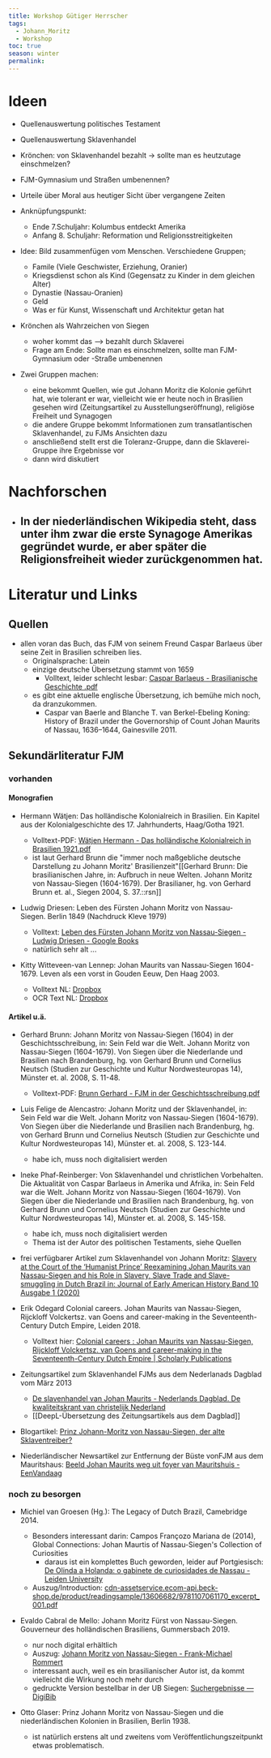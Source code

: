 ```yaml
---
title: Workshop Gütiger Herrscher
tags:
  - Johann_Moritz
  - Workshop
toc: true
season: winter
permalink:
---
```

# Ideen

-  Quellenauswertung politisches Testament 

- Quellenauswertung Sklavenhandel 

- Krönchen: von Sklavenhandel bezahlt -> sollte man es heutzutage einschmelzen?

- FJM-Gymnasium und Straßen umbenennen?

- Urteile über Moral aus heutiger Sicht über vergangene Zeiten

- Anknüpfungspunkt:
	- Ende 7.Schuljahr: Kolumbus entdeckt Amerika 
	- Anfang 8. Schuljahr: Reformation und Religionsstreitigkeiten 

- Idee: Bild zusammenfügen vom Menschen. Verschiedene Gruppen;
	- Famile (Viele Geschwister, Erziehung, Oranier)
	- Kriegsdienst schon als Kind (Gegensatz zu Kinder in dem gleichen Alter)
	- Dynastie (Nassau-Oranien)
	- Geld 
	- Was er für Kunst, Wissenschaft und Architektur getan hat

- Krönchen als Wahrzeichen von Siegen 
	- woher kommt das --> bezahlt durch Sklaverei 
	- Frage am Ende: Sollte man es einschmelzen, sollte man FJM-Gymnasium oder -Straße umbenennen 

- Zwei Gruppen machen:
	- eine bekommt Quellen, wie gut Johann Moritz die Kolonie geführt hat, wie tolerant er war, vielleicht wie er heute noch in Brasilien gesehen wird (Zeitungsartikel zu Ausstellungseröffnung), religiöse Freiheit und Synagogen
	- die andere Gruppe bekommt Informationen zum transatlantischen Sklavenhandel, zu FJMs Ansichten dazu
	- anschließend stellt erst die Toleranz-Gruppe, dann die Sklaverei-Gruppe ihre Ergebnisse vor 
	- dann wird diskutiert


# Nachforschen

-  In der niederländischen Wikipedia steht, dass unter ihm zwar die erste Synagoge Amerikas gegründet wurde, er aber später die Religionsfreiheit wieder zurückgenommen hat.
	- 

# Literatur und Links

## Quellen 

- allen voran das Buch, das FJM von seinem Freund Caspar Barlaeus über seine Zeit in Brasilien schreiben lies.
	- Originalsprache: Latein 
	- einzige deutsche Übersetzung stammt von 1659
		- Volltext, leider schlecht lesbar: [Caspar Barlaeus - Brasilianische Geschichte .pdf](https://www.dropbox.com/scl/fi/017y3u7i3jekzrqjkwry9/Caspar-Barlaeus-Brasilianische-Geschichte.pdf?rlkey=6wjjeiqhc52m5vkb5i9d079we&dl=0)
	- es gibt eine aktuelle englische Übersetzung, ich bemühe mich noch, da dranzukommen.
		- Caspar van Baerle and Blanche T. van Berkel-Ebeling Koning: History of Brazil under the Governorship of Count Johan Maurits of Nassau, 1636–1644, Gainesville 2011.

## Sekundärliteratur FJM

### vorhanden

#### Monografien


-  Hermann Wätjen: Das holländische Kolonialreich in Brasilien. Ein Kapitel aus der Kolonialgeschichte des 17. Jahrhunderts, Haag/Gotha 1921.
	- Volltext-PDF: [Wätjen Hermann - Das holländische Kolonialreich in Brasilien 1921.pdf](https://www.dropbox.com/scl/fi/5onbkbjckfd6on2t2hc2r/W-tjen-Hermann-Das-holl-ndische-Kolonialreich-in-Brasilien-1921.pdf?rlkey=11zshr44ae6403psnvyqdicp7&dl=0)
	- ist laut Gerhard Brunn die "immer noch maßgebliche deutsche Darstellung zu Johann Moritz' Brasilienzeit"[[Gerhard Brunn: Die brasilianischen Jahre, in: Aufbruch in neue Welten. Johann Moritz von Nassau-Siegen (1604-1679). Der Brasilianer, hg. von Gerhard Brunn et. al., Siegen 2004, S. 37.::rsn]]


- Ludwig Driesen: Leben des Fürsten Johann Moritz von Nassau-Siegen. Berlin 1849 (Nachdruck Kleve 1979)
	- Volltext: [Leben des Fürsten Johann Moritz von Nassau-Siegen - Ludwig Driesen - Google Books](https://books.google.de/books?id=YE4EAAAAQAAJ&printsec=frontcover#v=onepage&q&f=false)
	- natürlich sehr alt ...


- Kitty Witteveen-van Lennep: Johan Maurits van Nassau-Siegen 1604-1679. Leven als een vorst in Gouden Eeuw, Den Haag 2003.
	- Volltext NL: [Dropbox](https://www.dropbox.com/scl/fi/4uf47sn1ud2jioife62lo/Wittenern-van-Lennep-Kitty-Leven-als-ein-vorst-in-de-Gouden-Eeuw-Brazili.pdf?rlkey=xwn9jmdvc33p0l8npjqnw7tt0&dl=0)
	- OCR Text NL: [Dropbox](https://www.dropbox.com/scl/fi/es9aw14u97t32mzpy9nku/Wittenern-van-Lennep-Kitty-Leven-als-ein-vorst-in-de-Gouden-Eeuw-Brazili-Text-Niederl-ndisch.txt?rlkey=5k6rzlqhaxeer3ig2ksy5kmoa&dl=0)
#### Artikel u.ä.

 - Gerhard Brunn: Johann Moritz von Nassau-Siegen (1604) in der Geschichtsschreibung, in: Sein Feld war die Welt. Johann Moritz von Nassau-Siegen (1604-1679). Von Siegen über die Niederlande und Brasilien nach Brandenburg, hg. von Gerhard Brunn und Cornelius Neutsch (Studien zur Geschichte und Kultur Nordwesteuropas 14), Münster et. al. 2008, S. 11-48.
	- Volltext-PDF: [Brunn Gerhard - FJM in der Geschichtsschreibung.pdf](https://www.dropbox.com/scl/fi/n6sjnmsjt4n7xk2wmifjq/Brunn-Gerhard-FJM-in-der-Geschichtsschreibung.pdf?rlkey=oijeov4l8oux4m65s934tqbys&dl=0)


- Luis Felige de Alencastro: Johann Moritz und der Sklavenhandel, in: Sein Feld war die Welt. Johann Moritz von Nassau-Siegen (1604-1679). Von Siegen über die Niederlande und Brasilien nach Brandenburg, hg. von Gerhard Brunn und Cornelius Neutsch (Studien zur Geschichte und Kultur Nordwesteuropas 14), Münster et. al. 2008, S. 123-144.
	- habe ich, muss noch digitalisiert werden


- Ineke Phaf-Reinberger: Von Sklavenhandel und christlichen Vorbehalten. Die Aktualität von Caspar Barlaeus in Amerika und Afrika, in: Sein Feld war die Welt. Johann Moritz von Nassau-Siegen (1604-1679). Von Siegen über die Niederlande und Brasilien nach Brandenburg, hg. von Gerhard Brunn und Cornelius Neutsch (Studien zur Geschichte und Kultur Nordwesteuropas 14), Münster et. al. 2008, S. 145-158.
	- habe ich, muss noch digitalisiert werden 
	- Thema ist der Autor des politischen Testaments, siehe Quellen


- frei verfügbarer Artikel zum Sklavenhandel von Johann Moritz: [Slavery at the Court of the ‘Humanist Prince’ Reexamining Johan Maurits van Nassau-Siegen and his Role in Slavery, Slave Trade and Slave-smuggling in Dutch Brazil in: Journal of Early American History Band 10 Ausgabe 1 (2020)](https://brill.com/view/journals/jeah/10/1/article-p3_3.xml)


- Erik Odegard Colonial careers. Johan Maurits van Nassau-Siegen, Rijckloff Volckertsz. van Goens and career-making in the Seventeenth-Century Dutch Empire, Leiden 2018.
	- Volltext hier: [Colonial careers : Johan Maurits van Nassau-Siegen, Rijckloff Volckertsz. van Goens and career-making in the Seventeenth-Century Dutch Empire | Scholarly Publications](https://scholarlypublications.universiteitleiden.nl/handle/1887/59468) 


- Zeitungsartikel zum Sklavenhandel FJMs aus dem Nederlanads Dagblad vom März 2013
	- [De slavenhandel van Johan Maurits - Nederlands Dagblad. De kwaliteitskrant van christelijk Nederland](https://web.archive.org/web/20230418152655/https://www.nd.nl/opinie/opinie/847840/de-slavenhandel-van-johan-maurits)
	- [[DeepL-Übersetzung des Zeitungsartikels aus dem Dagblad]]


- Blogartikel: [Prinz Johann-Moritz von Nassau-Siegen, der alte Sklaventreiber?](https://www.kleveblog.de/prinz-johann-moritz-von-nassau-siegen-der-alte-sklaventreiber/) 

- Niederländischer Newsartikel zur Entfernung der Büste vonFJM aus dem Mauritshaus: [Beeld Johan Maurits weg uit foyer van Mauritshuis - EenVandaag](https://eenvandaag.avrotros.nl/item/beeld-johan-maurits-weg-uit-foyer-van-mauritshuis/) 

### noch zu besorgen

- Michiel van Groesen (Hg.): The Legacy  of Dutch Brazil, Camebridge 2014.
	- Besonders interessant darin: Campos Françozo Mariana de (2014), Global Connections: Johan Maurtis of Nassau-Siegen's Collection of Curiosities
		- daraus ist ein komplettes Buch geworden, leider auf Portgiesisch: [De Olinda a Holanda: o gabinete de curiosidades de Nassau - Leiden University](https://www.universiteitleiden.nl/en/research/research-output/archaeology/de-olinda-a-holanda-o-gabinete-de-curiosidades-de-nassau) 
	- Auszug/Introduction: [cdn-assetservice.ecom-api.beck-shop.de/product/readingsample/13606682/9781107061170\_excerpt\_001.pdf](https://cdn-assetservice.ecom-api.beck-shop.de/product/readingsample/13606682/9781107061170_excerpt_001.pdf)


- Evaldo Cabral de Mello: Johann Moritz Fürst von Nassau-Siegen. Gouverneur des holländischen Brasiliens, Gummersbach 2019. 
	- nur noch digital erhältlich 
	- Auszug: [Johann Moritz von Nassau-Siegen - Frank-Michael Rommert](https://rommert.de/johann-moritz-von-nassau-siegen/) 
	- interessant auch, weil es ein brasilianischer Autor ist, da kommt vielleicht die Wirkung noch mehr durch
	- gedruckte Version bestellbar in der UB Siegen: [Suchergebnisse — DigiBib](https://ub-siegen.digibib.net/search/katalog/list?start=1&count=20&defaults=on&q-al=Evaldo+Cabral+de+Mello&q-ti=&q-tf=&q-au=&q-yr=&q-ky=&q-co=&q-pb=&q-ib=&q-is=&q-cn=)


- Otto Glaser: Prinz Johann Moritz von Nassau-Siegen und die niederländischen Kolonien in Brasilien, Berlin 1938.
	- ist natürlich erstens alt und zweitens vom Veröffentlichungszeitpunkt etwas problematisch.

